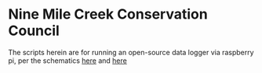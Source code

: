 Nine Mile Creek Conservation Council
=====

The scripts herein are for running an open-source data logger via raspberry pi, per the schematics [here](https://123d.circuits.io/circuits/961861-stream-data-logger) and [here](https://123d.circuits.io/circuits/952305-stream-monitor)
